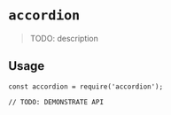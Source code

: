 # `accordion`

> TODO: description

## Usage

```
const accordion = require('accordion');

// TODO: DEMONSTRATE API
```
